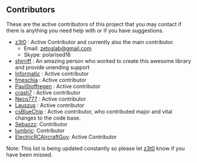 ## Contributors
These are the active contributors of this project that you may contact if there is anything you need help with or if you have suggestions. 

- [z3t0](https://github.com/z3t0) : Active Contributor and currently also the main contributor.
  * Email: zetoslab@gmail.com
  * Skype: polarised16
- [shirriff](https://github.com/shirriff) : An amazing person who worked to create this awesome library and provide unending support
- [Informatic](https://github.com/Informatic) : Active contributor
- [fmeschia](https://github.com/fmeschia) : Active contributor
- [PaulStoffregen](https://github.com/paulstroffregen) : Active contributor
- [crash7](https://github.com/crash7) : Active contributor
- [Neco777](https://github.com/neco777) : Active contributor
- [Lauszus](https://github.com/lauszus) : Active contributor
- [csBlueChip](https://github.com/csbluechip) : Active contributor, who contributed major and vital changes to the code base.
- [Sebazzz](https://github.com/sebazz): Contributor
- [lumbric](https://github.com/lumbric): Contributor
- [ElectricRCAircraftGuy](https://github.com/electricrcaircraftguy): Active Contributor

Note: This list is being updated constantly so please let [z3t0](https://github.com/z3t0) know if you have been missed.


